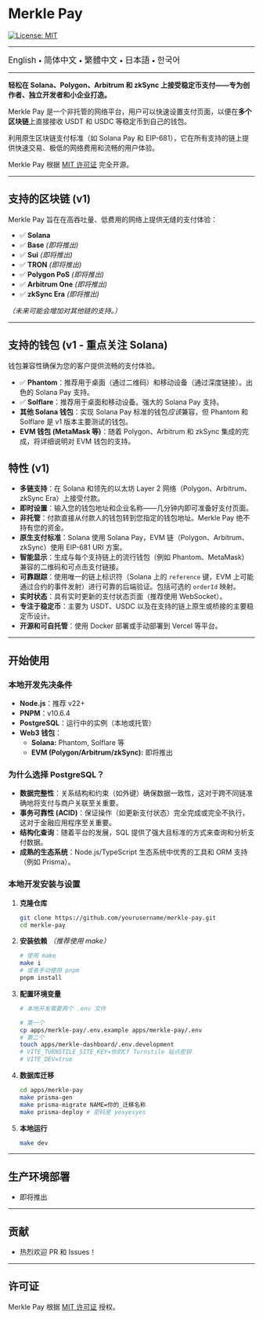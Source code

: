 # Merkle Pay

[![License: MIT](https://img.shields.io/badge/License-MIT-yellow.svg)](LICENSE)

---

<a href="README.md" style="text-decoration: none;"><span style="font-size: larger;">English</span></a> <span> • </span>
<a href="README_zh-CN.md" style="text-decoration: none;"><span style="font-size: larger;">简体中文</span></a> <span> • </span>
<a href="README_zh-TW.md" style="text-decoration: none;"><span style="font-size: larger;">繁體中文</span></a> <span> • </span>
<a href="README_jp.md" style="text-decoration: none;"><span style="font-size: larger;">日本語</span></a><span> • </span>
<a href="README_kr.md" style="text-decoration: none;"><span style="font-size: larger;">한국어</span></a>

---

**轻松在 Solana、Polygon、Arbitrum 和 zkSync 上接受稳定币支付——专为创作者、独立开发者和小企业打造。**

Merkle Pay 是一个非托管的网络平台，用户可以快速设置支付页面，以便在**多个区块链**上直接接收 USDT 和 USDC 等稳定币到自己的钱包。

利用原生区块链支付标准（如 Solana Pay 和 EIP-681），它在所有支持的链上提供快速交易、极低的网络费用和流畅的用户体验。

Merkle Pay 根据 [MIT 许可证](LICENSE) 完全开源。

---

## 支持的区块链 (v1)

Merkle Pay 旨在在高吞吐量、低费用的网络上提供无缝的支付体验：

- ✅ **Solana**
- ✅ **Base** _(即将推出)_
- ✅ **Sui** _(即将推出)_
- ✅ **TRON** _(即将推出)_
- ✅ **Polygon PoS** _(即将推出)_
- ✅ **Arbitrum One** _(即将推出)_
- ✅ **zkSync Era** _(即将推出)_

_（未来可能会增加对其他链的支持。）_

---

## 支持的钱包 (v1 - 重点关注 Solana)

钱包兼容性确保为您的客户提供流畅的支付体验。

- ✅ **Phantom**：推荐用于桌面（通过二维码）和移动设备（通过深度链接）。出色的 Solana Pay 支持。
- ✅ **Solflare**：推荐用于桌面和移动设备。强大的 Solana Pay 支持。
- **其他 Solana 钱包**：实现 Solana Pay 标准的钱包*应该*兼容，但 Phantom 和 Solflare 是 v1 版本主要测试的钱包。
- **EVM 钱包 (MetaMask 等)**：随着 Polygon、Arbitrum 和 zkSync 集成的完成，将详细说明对 EVM 钱包的支持。

## 特性 (v1)

- **多链支持**：在 Solana 和领先的以太坊 Layer 2 网络（Polygon、Arbitrum、zkSync Era）上接受付款。
- **即时设置**：输入您的钱包地址和企业名称——几分钟内即可准备好支付页面。
- **非托管**：付款直接从付款人的钱包转到您指定的钱包地址。Merkle Pay 绝不持有您的资金。
- **原生支付标准**：Solana 使用 Solana Pay，EVM 链（Polygon、Arbitrum、zkSync）使用 EIP-681 URI 方案。
- **智能显示**：生成与每个支持链上的流行钱包（例如 Phantom、MetaMask）兼容的二维码和可点击支付链接。
- **可靠跟踪**：使用唯一的链上标识符（Solana 上的 `reference` 键，EVM 上可能通过合约的事件发射）进行可靠的后端验证。包括可选的 `orderId` 映射。
- **实时状态**：具有实时更新的支付状态页面（推荐使用 WebSocket）。
- **专注于稳定币**：主要为 USDT、USDC 以及在支持的链上原生或桥接的主要稳定币设计。
- **开源和可自托管**：使用 Docker 部署或手动部署到 Vercel 等平台。

---

## 开始使用

### 本地开发先决条件

- **Node.js**：推荐 v22+
- **PNPM**：v10.6.4
- **PostgreSQL**：运行中的实例（本地或托管）
- **Web3 钱包**：
  - **Solana:** Phantom, Solflare 等
  - **EVM (Polygon/Arbitrum/zkSync):** 即将推出

### 为什么选择 PostgreSQL？

- **数据完整性**：关系结构和约束（如外键）确保数据一致性，这对于跨不同链准确地将支付与商户关联至关重要。
- **事务可靠性 (ACID)**：保证操作（如更新支付状态）完全完成或完全不执行，这对于金融应用程序至关重要。
- **结构化查询**：随着平台的发展，SQL 提供了强大且标准的方式来查询和分析支付数据。
- **成熟的生态系统**：Node.js/TypeScript 生态系统中优秀的工具和 ORM 支持（例如 Prisma）。

### 本地开发安装与设置

1.  **克隆仓库**

    ```bash
    git clone https://github.com/yourusername/merkle-pay.git
    cd merkle-pay
    ```

2.  **安装依赖**
    _（推荐使用 make）_

    ```bash
    # 使用 make
    make i
    # 或者手动使用 pnpm
    pnpm install
    ```

3.  **配置环境变量**

    ```bash
    # 本地开发需要两个 .env 文件

    # 第一个
    cp apps/merkle-pay/.env.example apps/merkle-pay/.env
    # 第二个
    touch apps/merkle-dashboard/.env.development
    # VITE_TURNSTILE_SITE_KEY=你的Cf Turnstile 站点密钥
    # VITE_DEV=true
    ```

4.  **数据库迁移**

    ```bash
    cd apps/merkle-pay
    make prisma-gen
    make prisma-migrate NAME=你的_迁移名称
    make prisma-deploy # 密码是 yesyesyes
    ```

5.  **本地运行**
    ```bash
    make dev
    ```

---

## 生产环境部署

- 即将推出

---

## 贡献

- 热烈欢迎 PR 和 Issues！

---

## 许可证

Merkle Pay 根据 [MIT 许可证](LICENSE) 授权。
